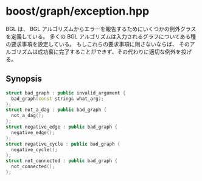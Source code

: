 # boost/graph/exception.hpp

BGL は、 BGL アルゴリズムからエラーを報告するためにいくつかの例外クラスを定義している。 多くの BGL アルゴリズムは入力されるグラフについてある種の要求事項を設定している。 もしこれらの要求事項に則さないならば、 そのアルゴリズムは成功裏に完了することができず、その代わりに適切な例外を投げる。


## Synopsis

```cpp
struct bad_graph : public invalid_argument {
  bad_graph(const string& what_arg);
};
struct not_a_dag : public bad_graph {
  not_a_dag();
};
struct negative_edge : public bad_graph {
  negative_edge();
};
struct negative_cycle : public bad_graph {
  negative_cycle();
};
struct not_connected : public bad_graph {
  not_connected();
};
```

